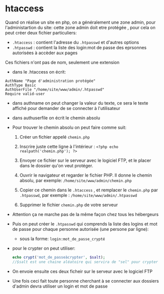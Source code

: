 # htaccess

Quand on réalise un site en php, on a généralement une zone admin, pour l'administartion du site:
cette zone admin doit etre protégée , pour cela on peut créer deux fichier particuliers:
- ``.htaccess`` : contient l'adresse du ``.htpasswd`` et d'autres options 
- ``.htpasswd`` : contient la liste des login:mot de passe des eprsonnes autorisées à accèder aux pages 

Ces fichiers n'ont pas de nom, seulement une extension 

- dans le .htaccess on écrit:
```
AuthName "Page d'administration protégée"
AuthType Basic
AuthUserFile "/home/site/www/admin/.htpasswd"
Require valid-user
```
- dans authname on peut changer la valeur du texte, ce sera le texte affiché pour demander de se connecter à l'utilisateur 
- dans authuserfile on écrit le chemin absolu

- Pour trouver le chemin absolu on peut faire comme suit:
    1. Créer un fichier appelé  ``chemin.php``

    2. Inscrire juste cette ligne à l'intérieur :  ``<?php echo realpath('chemin.php'); ?>``

    3. Envoyer ce fichier sur le serveur avec le logiciel FTP, et le placer dans le dossier qu'on veut protéger.

    4. Ouvrir le navigateur et regarder le fichier PHP. Il donne le chemin absolu, par exemple:  ``/home/site/www/admin/chemin.php``

    5. Copier ce chemin dans le  ``.htaccess``  , et remplacer le  ``chemin.php``  par  ``.htpasswd``, par exemple :  ``/home/site/www/admin/.htpasswd``

    6. Supprimer le fichier ``chemin.php``  de votre serveur

- Attention ça ne marche pas de la même façon chez tous les hébergeurs

- Puis on peut créer le ``.htpasswd`` qui comprends la liste des logins et mot de passe pour chaque personne autorisée (une persone par ligne):
    - sous la forme: ``login:mot_de_passe_crypté`` 

- pour le crypter on peut utiliser:
    ```php 
    echo crypt('mot_de_passeàcrypter', $salt);
    //$salt est une chaine aléatoire qui servira de "sel" pour crypter le mot de passe
    ``` 

- On envoie ensuite ces deux ficheir sur le serveur avec le logiciel FTP

- Une fois ceci fait toute personne cherchant à se connecter aux dossiers d'admin devra utiliser un login et mot de passe 
